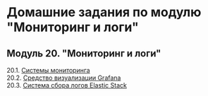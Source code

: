 # Домашние задания по модулю "Мониторинг и логи"


## Модуль 20. "Мониторинг и логи"

20.1. [Системы мониторинга](https://github.com/BaryshnikovNV/netology-devops/blob/monitoring-02-systems/MON-DEV-35/monitoring/20.1-monitoring-02-systems/monitoring-02-systems.md)  
20.2. [Средство визуализации Grafana](https://github.com/BaryshnikovNV/netology-devops/blob/monitoring-03-grafana/MON-DEV-35/monitoring/20.2-monitoring-03-grafana/monitoring-03-grafana.md)  
20.3. [Система сбора логов Elastic Stack](https://github.com/BaryshnikovNV/netology-devops/blob/monitoring-04-elk/MON-DEV-35/monitoring/20.3-monitoring-04-elk/monitoring-04-elk.md)  